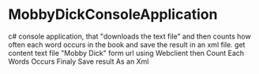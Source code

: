 # MobbyDickConsoleApplication
c# console application, that "downloads the text file" and then counts how often each word occurs in the book  and save the result in an xml file.
get content text file "Mobby Dick" form url using Webclient then Count Each Words Occurs Finaly Save result As an Xml
